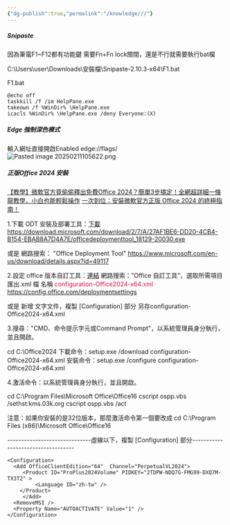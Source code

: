 ```yaml
---
{"dg-publish":true,"permalink":"/knowledge///"}
---
```



##### Snipaste
因為筆電F1~F12都有功能鍵
需要Fn+Fn lock關閉，還是不行就需要執行bat檔

C:\Users\user\Downloads\安裝檔\Snipaste-2.10.3-x64\F1.bat

F1.bat
```
@echo off
taskkill /f /im HelpPane.exe
takeown /f %WinDir% \HelpPane.exe
icacls %WinDir% \HelpPane.exe /deny Everyone:(X)
```

##### Edge 強制深色模式
輸入網址直接開啟Enabled
edge://flags/
![Pasted image 20250211105622.png](/img/user/Assets/Img/Pasted%20image%2020250211105622.png)

##### 正版Office 2024 安裝
[【教學】微軟官方竟偷偷釋出免費Office 2024？簡單3步搞定！全網超詳細一條龍教學，小白也能輕鬆操作](https://www.youtube.com/watch?v=VUEV5VdoDSk)
[一次到位：安裝微軟官方正版 Office 2024 的終極指南！](https://docs.google.com/document/u/1/d/e/2PACX-1vRc9Wri3tIslIcsamHK-TmVCpZyloEoPPnFmKG1xVdSwBsYO38t9KXqitoazQr52TOOnMO7HsaZGobB/pub)

1.下載 ODT 安裝及部署工具：[下載](https://www.google.com/url?q=https://download.microsoft.com/download/2/7/A/27AF1BE6-DD20-4CB4-B154-EBAB8A7D4A7E/officedeploymenttool_18129-20030.exe&sa=D&source=editors&ust=1740033764126269&usg=AOvVaw2_ZRieiCAXmB_OhWIGCSJy)
https://download.microsoft.com/download/2/7/A/27AF1BE6-DD20-4CB4-B154-EBAB8A7D4A7E/officedeploymenttool_18129-20030.exe

或是
網路搜索： "Office Deployment Tool"
https://www.microsoft.com/en-us/download/details.aspx?id=49117

2.設定 office 版本自訂工具：[連結](https://www.google.com/url?q=https://config.office.com/deploymentsettings&sa=D&source=editors&ust=1740033764127423&usg=AOvVaw2S5_3g6K4Qi1mjD0_mb5e9)
網路搜索："Office 自訂工具"，選取所需項目匯出.xml 檔
名稱 <span style="color: crimson">configuration-Office2024-x64.xml</span>
https://config.office.com/deploymentsettings

或是
新增 文字文件，複製 [Configuration] 部分
另存configuration-Office2024-x64.xml

3.搜尋："CMD、命令提示字元或Command Prompt"，以系統管理員身分執行，並且開啟。

cd C:\Office2024
下載命令：setup.exe /download configuration-Office2024-x64.xml
安裝命令：setup.exe /configure configuration-Office2024-x64.xml

4.激活命令：以系統管理員身分執行，並且開啟。

cd C:\Program Files\Microsoft Office\Office16
cscript ospp.vbs /sethst:kms.03k.org
cscript ospp.vbs /act

注意：如果你安裝的是32位版本，那麼激活命令第一個要改成
cd C:\Program Files (x86)\Microsoft Office\Office16

------------------------------虛線以下，複製 [Configuration] 部分-----------------------------------

```
<Configuration>
  <Add OfficeClientEdition="64"  Channel="PerpetualVL2024">
     <Product ID="ProPlus2024Volume" PIDKEY="2TDPW-NDQ7G-FMG99-DXQ7M-TX3T2" >
         <Language ID="zh-tw" />
    </Product>
     </Add>
  <RemoveMSI />
  <Property Name="AUTOACTIVATE" Value="1" />
</Configuration>
```